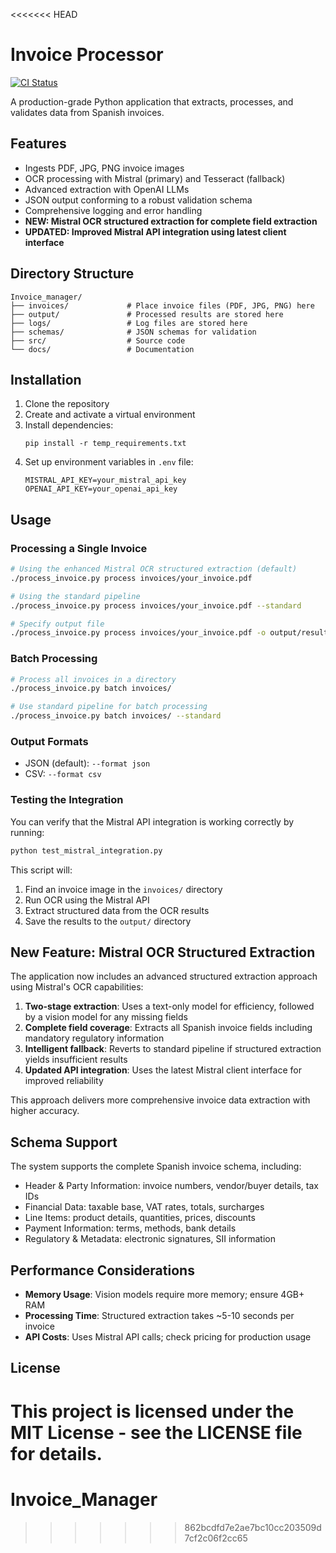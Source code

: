 <<<<<<< HEAD
# Invoice Processor

[![CI Status](https://github.com/yourusername/invoice-processor/workflows/CI/badge.svg)](https://github.com/yourusername/invoice-processor/actions)

A production-grade Python application that extracts, processes, and validates data from Spanish invoices.

## Features

- Ingests PDF, JPG, PNG invoice images
- OCR processing with Mistral (primary) and Tesseract (fallback)
- Advanced extraction with OpenAI LLMs
- JSON output conforming to a robust validation schema
- Comprehensive logging and error handling
- **NEW: Mistral OCR structured extraction for complete field extraction**
- **UPDATED: Improved Mistral API integration using latest client interface**

## Directory Structure

```
Invoice_manager/
├── invoices/             # Place invoice files (PDF, JPG, PNG) here
├── output/               # Processed results are stored here
├── logs/                 # Log files are stored here
├── schemas/              # JSON schemas for validation
├── src/                  # Source code
└── docs/                 # Documentation
```

## Installation

1. Clone the repository
2. Create and activate a virtual environment
3. Install dependencies:
   ```
   pip install -r temp_requirements.txt
   ```
4. Set up environment variables in `.env` file:
   ```
   MISTRAL_API_KEY=your_mistral_api_key
   OPENAI_API_KEY=your_openai_api_key
   ```

## Usage

### Processing a Single Invoice

```bash
# Using the enhanced Mistral OCR structured extraction (default)
./process_invoice.py process invoices/your_invoice.pdf

# Using the standard pipeline
./process_invoice.py process invoices/your_invoice.pdf --standard

# Specify output file
./process_invoice.py process invoices/your_invoice.pdf -o output/result.json
```

### Batch Processing

```bash
# Process all invoices in a directory
./process_invoice.py batch invoices/

# Use standard pipeline for batch processing
./process_invoice.py batch invoices/ --standard
```

### Output Formats

- JSON (default): `--format json`
- CSV: `--format csv`

### Testing the Integration

You can verify that the Mistral API integration is working correctly by running:

```bash
python test_mistral_integration.py
```

This script will:
1. Find an invoice image in the `invoices/` directory
2. Run OCR using the Mistral API
3. Extract structured data from the OCR results
4. Save the results to the `output/` directory

## New Feature: Mistral OCR Structured Extraction

The application now includes an advanced structured extraction approach using Mistral's OCR capabilities:

1. **Two-stage extraction**: Uses a text-only model for efficiency, followed by a vision model for any missing fields
2. **Complete field coverage**: Extracts all Spanish invoice fields including mandatory regulatory information
3. **Intelligent fallback**: Reverts to standard pipeline if structured extraction yields insufficient results
4. **Updated API integration**: Uses the latest Mistral client interface for improved reliability

This approach delivers more comprehensive invoice data extraction with higher accuracy.

## Schema Support

The system supports the complete Spanish invoice schema, including:

- Header & Party Information: invoice numbers, vendor/buyer details, tax IDs
- Financial Data: taxable base, VAT rates, totals, surcharges
- Line Items: product details, quantities, prices, discounts
- Payment Information: terms, methods, bank details
- Regulatory & Metadata: electronic signatures, SII information

## Performance Considerations

- **Memory Usage**: Vision models require more memory; ensure 4GB+ RAM
- **Processing Time**: Structured extraction takes ~5-10 seconds per invoice
- **API Costs**: Uses Mistral API calls; check pricing for production usage

## License

This project is licensed under the MIT License - see the LICENSE file for details. 
=======
# Invoice_Manager
>>>>>>> 862bcdfd7e2ae7bc10cc203509d7cf2c06f2cc65
